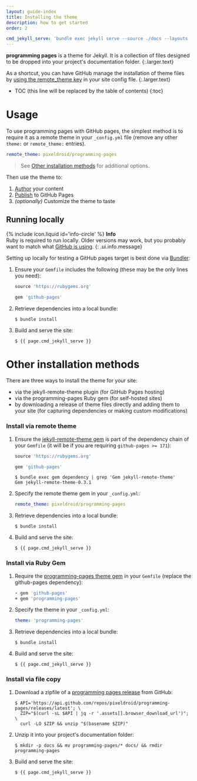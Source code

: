 ```yaml
---
layout: guide-index
title: Installing the theme
description: how to get started
order: 2

cmd_jekyll_serve: 'bundle exec jekyll serve --source ./docs --layouts ./docs/_layouts'
---
```


**programming pages** is a theme for Jekyll. It is a collection of files designed to be dropped into your project's documentation folder.
{:.larger.text}

As a shortcut, you can have GitHub manage the installation of theme files by [using the remote_theme key][remote-theme] in your site config file.
{:.larger.text}

- TOC (this line will be replaced by the table of contents)
{:toc}


# Usage

To use programming pages with GitHub pages, the simplest method is to require it as a remote theme in your `_config.yml` file (remove any other `theme:` or `remote_theme:` entries).

```yaml
remote_theme: pixeldroid/programming-pages
```
> See [Other installation methods](#other-installation-methods) for additional options.

Then use the theme to:

1. [Author][author] your content
1. [Publish][publish] to GitHub Pages
1. _(optionally)_ Customize the theme to taste


## Running locally

<span>{% include icon.liquid id='info-circle' %} <b>Info</b></span><br>Ruby is required to run locally. Older versions may work, but you probably want to match what [GitHub is using][pages-versions].
{: .ui.info.message}

Setting up locally for testing a GitHub pages target is best done via [Bundler][bundler]:

1. Ensure your `Gemfile` includes the following (these may be the only lines you need):

   ```ruby
   source 'https://rubygems.org'

   gem 'github-pages'
   ```

1. Retrieve dependencies into a local bundle:

   ```console
   $ bundle install
   ```

1. Build and serve the site:

   ```console
   $ {{ page.cmd_jekyll_serve }}
   ```


# Other installation methods

There are three ways to install the theme for your site:

- via the jekyll-remote-theme plugin (for GitHub Pages hosting)
- via the programming-pages Ruby gem (for self-hosted sites)
- by downloading a release of theme files directly and adding them to your site (for capturing dependencies or making custom modifications)

### Install via remote theme

1. Ensure the [jekyll-remote-theme gem][remote-theme-gem] is part of the dependency chain of your `Gemfile` (it will be if you are requiring `github-pages >= 171`):

   ```ruby
   source 'https://rubygems.org'

   gem 'github-pages'
   ```

   ```console
   $ bundle exec gem dependency | grep 'Gem jekyll-remote-theme'
   Gem jekyll-remote-theme-0.3.1
   ```

1. Specify the remote theme gem in your `_config.yml`:

   ```yaml
   remote_theme: pixeldroid/programming-pages
   ```

1. Retrieve dependencies into a local bundle:

   ```console
   $ bundle install
   ```

1. Build and serve the site:

   ```console
   $ {{ page.cmd_jekyll_serve }}
   ```

### Install via Ruby Gem

1. Require the [programming-pages theme gem][programming-pages-gem] in your `Gemfile` (replace the github-pages dependency):

   ```ruby
   - gem 'github-pages'
   + gem 'programming-pages'
   ```

1. Specify the theme in your `_config.yml`:

   ```yaml
   theme: 'programming-pages'
   ```

1. Retrieve dependencies into a local bundle:

   ```console
   $ bundle install
   ```

1. Build and serve the site:

   ```console
   $ {{ page.cmd_jekyll_serve }}
   ```

### Install via file copy

1. Download a zipfile of a [programming pages release][releases] from GitHub:

   ```console
   $ API='https://api.github.com/repos/pixeldroid/programming-pages/releases/latest'; \
     ZIP="$(curl -sL $API | jq -r '.assets[].browser_download_url')"; \
     curl -LO $ZIP && unzip "$(basename $ZIP)"
   ```

1. Unzip it into your project's documentation folder:

   ```console
   $ mkdir -p docs && mv programming-pages/* docs/ && rmdir programming-pages
   ```

1. Build and serve the site:

   ```console
   $ {{ page.cmd_jekyll_serve }}
   ```



[author]: {{site.baseurl}}/guides/Authoring-Documentation/#/guides/ "Authoring documentation"
[bundler]: http://bundler.io/ "Manage your Ruby application's gem dependencies"
[customize]: {{site.baseurl}}/guides/Customizing/#/guides/ "Customizing the theme"
[pages-versions]: https://pages.github.com/versions/ "version dependencies for GitHub pages"
[programming-pages-gem]: https://rubygems.org/gems/programming-pages "programming pages gem on rubygems.org"
[publish]: {{site.baseurl}}/guides/Publishing-to-GitHub-Pages/#/guides/ "Publishing to GitHub Pages"
[rake-tasks]: {{site.baseurl}}/examples/Rake-tasks/#/examples/ "Rake tasks"
[releases]: https://github.com/pixeldroid/programming-pages/releases "Packaged releases of the Programming Pages template"
[remote-theme]: http://talk.jekyllrb.com/t/remote-themes-on-github-pages/1214 "announcing remote themes on github pages"
[remote-theme-gem]: https://rubygems.org/gems/jekyll-remote-theme "Jekyll plugin for building Jekyll sites with any GitHub-hosted theme"
